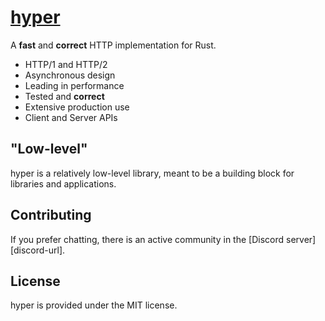 # [hyper](https://hyper.rs)

A **fast** and **correct** HTTP implementation for Rust.

- HTTP/1 and HTTP/2
- Asynchronous design
- Leading in performance
- Tested and **correct**
- Extensive production use
- Client and Server APIs

## "Low-level"

hyper is a relatively low-level library, meant to be a building block for
libraries and applications.

## Contributing

If you prefer chatting, there is an active community in the [Discord server][discord-url].

## License

hyper is provided under the MIT license.
